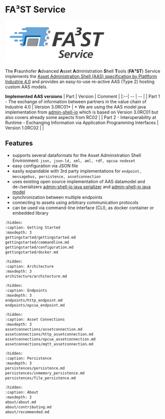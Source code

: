 # FA³ST Service 
![FA³ST Logo Light](./images/Fa3st-Service_positiv.png "FA³ST Service Logo")

The **F**raunhofer **A**dvanced **A**sset **A**dministration **S**hell **T**ools (**FA³ST**) Service implements the [Asset Administration Shell (AAS) specification by Plattform Industrie 4.0](https://www.plattform-i40.de/SiteGlobals/IP/Forms/Listen/Downloads/EN/Downloads_Formular.html?cl2Categories_TechnologieAnwendungsbereich_name=Verwaltungsschale) and provides an easy-to-use re-active AAS (Type 2) hosting custom AAS models.

**Implemented AAS versions**
| Part | Version | Comment |
|:--| -- | -- |
| Part 1 - The exchange of information between partners in the value chain of Industrie 4.0 | Version 3.0RC01* | * We are using the AAS model java implementation from [admin-shell-io](https://github.com/admin-shell-io/java-model) which is based on Version 3.0RC01 but also covers already some aspects from RC02 |
| Part 2 - Interoperability at Runtime - Exchanging Information via Application Programming Interfaces | Version 1.0RC02 |  |

## Features

-   supports several dataformats for the Asset Administration Shell Environment: `json, json-ld, xml, aml, rdf, opcua nodeset`
-   easy configuration via JSON file
-   easily expandable with 3rd party implementations for `endpoint, messagebus, persistence, assetconnection`
-   uses existing open source implementation of AAS datamodel and de-/serializers [admin-shell-io java serializer](https://github.com/admin-shell-io/java-serializer) and [admin-shell-io java model](https://github.com/admin-shell-io/java-model)
-   synchronization between multiple endpoints
-   connecting to assets using arbitrary communication protocols
-   can be used via command-line interface (CLI), as docker container or embedded library


```{toctree} 
:hidden:
:caption: Getting Started
:maxdepth: 3
gettingstarted/gettingstarted.md
gettingstarted/commandline.md
gettingstarted/configuration.md
gettingstarted/docker.md
```

```{toctree} 
:hidden:
:caption: Architecture
:maxdepth: 3
architecture/architecture.md
```

```{toctree} 
:hidden:
:caption: Endpoints
:maxdepth: 3
endpoints/http_endpoint.md
endpoints/opcua_endpoint.md
```

```{toctree} 
:hidden:
:caption: Asset Connections
:maxdepth: 3
assetconnections/assetconnection.md
assetconnections/http_assetconnection.md
assetconnections/opcua_assetconnection.md
assetconnections/mqtt_assetconnection.md
```

```{toctree} 
:hidden:
:caption: Persistence
:maxdepth: 3
persistences/persistence.md
persistences/inmemory_persistence.md
persistences/file_persistence.md
```

```{toctree} 
:hidden:
:caption: About
:maxdepth: 2
about/about.md
about/contributing.md
about/recommended.md
```
